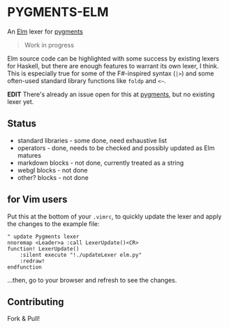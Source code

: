 PYGMENTS-ELM
============
An [Elm](http://elm-lang.org) lexer for [pygments](http://pygments.org)

> Work in progress

Elm source code can be highlighted with some success by existing lexers for Haskell, but there are enough features to warrant its own lexer, I think. This is especially true for some of the F#-inspired syntax (`|>`) and some often-used standard library functions like `foldp` and `<~`.

**EDIT** There's already an issue open for this at [pygments](https://bitbucket.org/birkenfeld/pygments-main/issue/986/support-for-elm-language), but no existing lexer yet.

Status
------
* standard libraries - some done, need exhaustive list
* operators - done, needs to be checked and possibly updated as Elm matures
* markdown blocks - not done, currently treated as a string
* webgl blocks - not done
* other? blocks - not done

for Vim users
-------------
Put this at the bottom of your `.vimrc`, to quickly update the lexer and apply the changes to the example file:

```viml
" update Pygments lexer
nnoremap <Leader>a :call LexerUpdate()<CR>
function! LexerUpdate()
    :silent execute "!./updateLexer elm.py"
    :redraw!
endfunction
```

...then, go to your browser and refresh to see the changes.

Contributing
------------
Fork & Pull!
